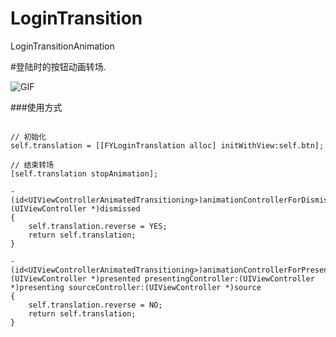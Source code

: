 # LoginTransition
LoginTransitionAnimation

#登陆时的按钮动画转场.

![GIF](https://github.com/fanyingzhao/LoginTransition/blob/master/Login.gif)


###使用方式
``` objc

// 初始化
self.translation = [[FYLoginTranslation alloc] initWithView:self.btn];

// 结束转场
[self.translation stopAnimation];

- (id<UIViewControllerAnimatedTransitioning>)animationControllerForDismissedController:(UIViewController *)dismissed
{
    self.translation.reverse = YES;
    return self.translation;
}

- (id<UIViewControllerAnimatedTransitioning>)animationControllerForPresentedController:(UIViewController *)presented presentingController:(UIViewController *)presenting sourceController:(UIViewController *)source
{
    self.translation.reverse = NO;
    return self.translation;
}
```
